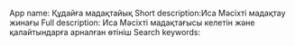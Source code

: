 App name: Құдайға мадақтайық
Short description:Иса Мәсіхті мадақтау жинағы
Full description: Иса Мәсіхті мадақтағысы келетін және қалайтындарға арналған өтініш
Search keywords: 